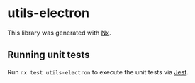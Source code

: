 # utils-electron

This library was generated with [Nx](https://nx.dev).

## Running unit tests

Run `nx test utils-electron` to execute the unit tests via [Jest](https://jestjs.io).
